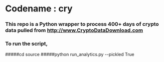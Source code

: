 # Codename : cry
### This repo is a Python wrapper to process  400+ days of crypto data pulled from http://www.CryptoDataDownload.com

### To run the script,
#####cd source
#####python run_analytics.py --pickled True